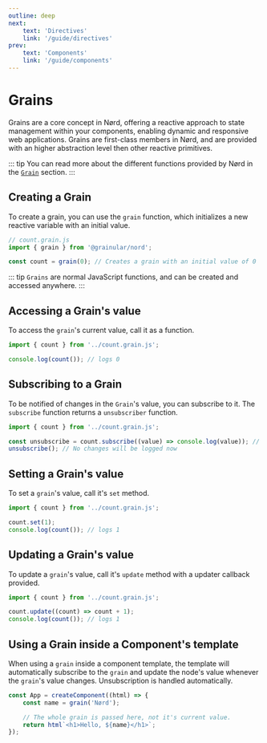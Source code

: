 ```yaml
---
outline: deep
next:
    text: 'Directives'
    link: '/guide/directives'
prev:
    text: 'Components'
    link: '/guide/components'
---
```


<!-- @format -->

# Grains

Grains are a core concept in Nørd, offering a reactive approach to state management within your components, enabling dynamic and responsive web applications. Grains are first-class members in Nørd, and are provided with an higher abstraction level then other reactive primitives.

::: tip
You can read more about the different functions provided by Nørd in the [`Grain`](../grain/grain.md) section.
:::

## Creating a Grain

To create a grain, you can use the `grain` function, which initializes a new reactive variable with an initial value.

```js
// count.grain.js
import { grain } from '@grainular/nord';

const count = grain(0); // Creates a grain with an initial value of 0
```

::: tip
`Grains` are normal JavaScript functions, and can be created and accessed anywhere.
:::

## Accessing a Grain's value

To access the `grain`'s current value, call it as a function.

```js
import { count } from '../count.grain.js';

console.log(count()); // logs 0
```

## Subscribing to a Grain

To be notified of changes in the `Grain`'s value, you can subscribe to it. The `subscribe` function returns a `unsubscriber` function.

```js
import { count } from '../count.grain.js';

const unsubscribe = count.subscribe((value) => console.log(value)); // logs 0 immediately
unsubscribe(); // No changes will be logged now
```

## Setting a Grain's value

To set a `grain`'s value, call it's `set` method.

```js
import { count } from '../count.grain.js';

count.set(1);
console.log(count()); // logs 1
```

## Updating a Grain's value

To update a `grain`'s value, call it's `update` method with a updater callback provided.

```js
import { count } from '../count.grain.js';

count.update((count) => count + 1);
console.log(count()); // logs 1
```

## Using a Grain inside a Component's template

When using a `grain` inside a component template, the template will automatically subscribe to the `grain` and update the node's value whenever the `grain`'s value changes. Unsubscription is handled automatically.

```js
const App = createComponent((html) => {
    const name = grain('Nørd');

    // The whole grain is passed here, not it's current value.
    return html`<h1>Hello, ${name}</h1>`;
});
```
